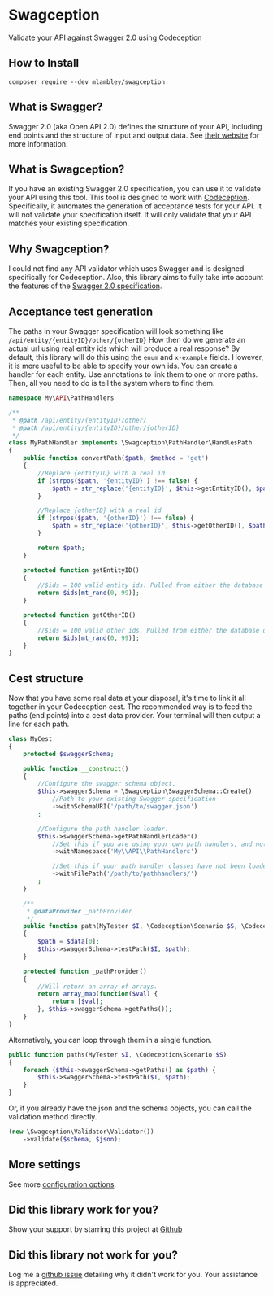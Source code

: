 # Swagception
Validate your API against Swagger 2.0 using Codeception

## How to Install
```
composer require --dev mlambley/swagception
```

## What is Swagger?
Swagger 2.0 (aka Open API 2.0) defines the structure of your API, including end points and the structure of input and output data.
See [their website](https://swagger.io/) for more information.

## What is Swagception?
If you have an existing Swagger 2.0 specification, you can use it to validate your API using this tool.
This tool is designed to work with [Codeception](https://codeception.com/). Specifically, it automates the generation of acceptance tests for your API.
It will not validate your specification itself. It will only validate that your API matches your existing specification.

## Why Swagception?
I could not find any API validator which uses Swagger and is designed specifically for Codeception.
Also, this library aims to fully take into account the features of the [Swagger 2.0 specification](https://swagger.io/docs/specification/2-0/basic-structure/).

## Acceptance test generation
The paths in your Swagger specification will look something like `/api/entity/{entityID}/other/{otherID}`
How then do we generate an actual url using real entity ids which will produce a real response?
By default, this library will do this using the `enum` and `x-example` fields. However, it is more useful to be able to specify your own ids.
You can create a handler for each entity. Use annotations to link them to one or more paths. Then, all you need to do is tell the system where to find them.

```php
namespace My\API\PathHandlers

/**
 * @path /api/entity/{entityID}/other/
 * @path /api/entity/{entityID}/other/{otherID}
 */
class MyPathHandler implements \Swagception\PathHandler\HandlesPath
{
    public function convertPath($path, $method = 'get')
    {
        //Replace {entityID} with a real id
        if (strpos($path, '{entityID}') !== false) {
            $path = str_replace('{entityID}', $this->getEntityID(), $path);
        }

        //Replace {otherID} with a real id
        if (strpos($path, '{otherID}') !== false) {
            $path = str_replace('{otherID}', $this->getOtherID(), $path);
        }

        return $path;
    }

    protected function getEntityID()
    {
        //$ids = 100 valid entity ids. Pulled from either the database or the api.
        return $ids[mt_rand(0, 99)];
    }

    protected function getOtherID()
    {
        //$ids = 100 valid other ids. Pulled from either the database or the api.
        return $ids[mt_rand(0, 99)];
    }
}
```

## Cest structure
Now that you have some real data at your disposal, it's time to link it all together in your Codeception cest.
The recommended way is to feed the paths (end points) into a cest data provider. Your terminal will then output a line for each path.
```php
class MyCest
{
    protected $swaggerSchema;

    public function __construct()
    {
        //Configure the swagger schema object.
        $this->swaggerSchema = \Swagception\SwaggerSchema::Create()
            //Path to your existing Swagger specification
            ->withSchemaURI('/path/to/swagger.json')
        ;

        //Configure the path handler loader.
        $this->swaggerSchema->getPathHandlerLoader()
            //Set this if you are using your own path handlers, and not relying upon enum and x-example.
            ->withNamespace('My\\API\\PathHandlers')

            //Set this if your path handler classes have not been loaded into the system yet.
            ->withFilePath('/path/to/pathhandlers/')
        ;
    }

    /**
     * @dataProvider _pathProvider
     */
    public function path(MyTester $I, \Codeception\Scenario $S, \Codeception\Example $data)
    {
        $path = $data[0];
        $this->swaggerSchema->testPath($I, $path);
    }

    protected function _pathProvider()
    {
        //Will return an array of arrays.
        return array_map(function($val) {
            return [$val];
        }, $this->swaggerSchema->getPaths());
    }
}
```

Alternatively, you can loop through them in a single function.
```php
public function paths(MyTester $I, \Codeception\Scenario $S)
{
    foreach ($this->swaggerSchema->getPaths() as $path) {
        $this->swaggerSchema->testPath($I, $path);
    }
}
```

Or, if you already have the json and the schema objects, you can call the validation method directly.
```php
(new \Swagception\Validator\Validator())
    ->validate($schema, $json);
```

## More settings
See more [configuration options](/docs/01-MoreConfiguration.md).

## Did this library work for you?
Show your support by starring this project at [Github](https://github.com/mlambley/swagception/)

## Did this library not work for you?
Log me a [github issue](https://github.com/mlambley/swagception/issues) detailing why it didn't work for you. Your assistance is appreciated.
